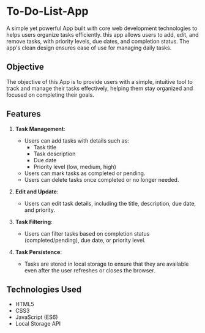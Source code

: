# To-Do-List-App
A simple yet powerful App built with core web development technologies to helps users organize tasks efficiently. this app allows users to add, edit, and remove tasks, with priority levels, due dates, and completion status. The app's clean design ensures ease of use for managing daily tasks.

## Objective
The objective of this App is to provide users with a simple, intuitive tool to track and manage their tasks effectively, helping them stay organized and focused on completing their goals.

## Features
1. **Task Management**:
   - Users can add tasks with details such as:
     - Task title
     - Task description
     - Due date
     - Priority level (low, medium, high)
   - Users can mark tasks as completed or pending.
   - Users can delete tasks once completed or no longer needed.

2. **Edit and Update**:
   - Users can edit task details, including the title, description, due date, and priority.

3. **Task Filtering**:
   - Users can filter tasks based on completion status (completed/pending), due date, or priority level.

4. **Task Persistence**:
   - Tasks are stored in local storage to ensure that they are available even after the user refreshes or closes the browser.

## Technologies Used
   - HTML5
   - CSS3
   - JavaScript (ES6)
   - Local Storage API
